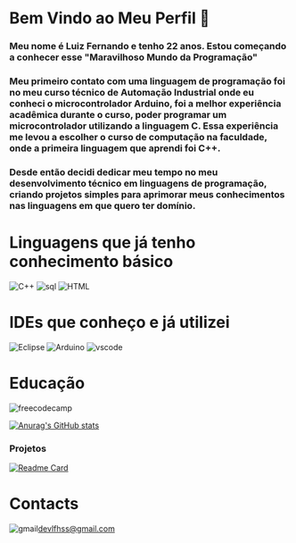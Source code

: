 # Bem Vindo ao Meu Perfil 👋

### Meu nome é Luiz Fernando e tenho 22 anos. Estou começando a conhecer esse "Maravilhoso Mundo da Programação"

### Meu primeiro contato com uma linguagem de programação foi no meu curso técnico de Automação Industrial onde eu conheci o microcontrolador Arduino, foi a melhor experiência acadêmica durante o curso, poder programar um microcontrolador utilizando a linguagem C. Essa experiência me levou a escolher o curso de computação na faculdade, onde a primeira linguagem que aprendi foi C++.

### Desde então decidi dedicar meu tempo no meu desenvolvimento técnico em linguagens de programação, criando projetos simples para aprimorar meus conhecimentos nas linguagens em que quero ter domínio.

# Linguagens que já tenho conhecimento básico

![C++](https://img.shields.io/badge/C%2B%2B-00599C?style=for-the-badge&logo=c%2B%2B&logoColor=white)  ![sql](https://img.shields.io/badge/PostgreSQL-316192?style=for-the-badge&logo=postgresql&logoColor=white)  ![HTML](https://img.shields.io/badge/HTML5-E34F26?style=for-the-badge&logo=html5&logoColor=white)

# IDEs que conheço e já utilizei

![Eclipse](https://img.shields.io/badge/Eclipse-2C2255?style=for-the-badge&logo=eclipse&logoColor=white)  ![Arduino](https://img.shields.io/badge/Arduino_IDE-00979D?style=for-the-badge&logo=arduino&logoColor=white) ![vscode](https://img.shields.io/badge/VSCode-0078D4?style=for-the-badge&logo=visual%20studio%20code&logoColor=white)

# Educação

![freecodecamp](https://img.shields.io/badge/freecodecamp-27273D?style=for-the-badge&logo=freecodecamp&logoColor=white)

[![Anurag's GitHub stats](https://github-readme-stats.vercel.app/api?username=LuizFHSs&theme=dark)](https://github.com/anuraghazra/github-readme-stats)

### Projetos

[![Readme Card](https://github-readme-stats.vercel.app/api/pin/?username=LuizFHSs&repo=LuizFHSs.github.io)](https://github.com/anuraghazra/github-readme-stats)

# Contacts

![gmail](https://img.shields.io/badge/Gmail-D14836?style=for-the-badge&logo=gmail&logoColor=white)devlfhss@gmail.com
